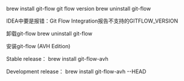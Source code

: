 
brew install git-flow
git flow version
brew uninstall git-flow



IDEA中要是报错：Git Flow Integration报告不支持的GITFLOW_VERSION

卸载git-flow
brew uninstall git-flow

安装git-flow (AVH Edition)

Stable release：
brew install git-flow-avh

Development release：
brew install git-flow-avh --HEAD





